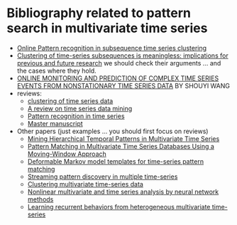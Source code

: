 # Bibliography related to pattern search in multivariate time series
+ [Online Pattern recognition in subsequence time series clustering](http://eprints.um.edu.my/12985/1/Online_Pattern_recognition.pdf) 
+ [Clustering of time-series subsequences is meaningless: implications for previous and future research](http://link.springer.com/article/10.1007/s10115-004-0172-7) we should check their arguments ... and the cases where they hold.
+ [ONLINE MONITORING AND PREDICTION OF COMPLEX TIME SERIES EVENTS FROM NONSTATIONARY TIME SERIES DATA](https://www.google.fr/url?sa=t&rct=j&q=&esrc=s&source=web&cd=8&cad=rja&uact=8&ved=0ahUKEwi9i6KGsbTQAhVGWRQKHTWTCc0QFghkMAc&url=https%3A%2F%2Frucore.libraries.rutgers.edu%2Frutgers-lib%2F39061%2Fpdf%2F1%2F&usg=AFQjCNEML7jXJpZpJTginL1YeUmcUzN9jA&sig2=lU-O3g2IeUtryOqHIcx-3A)
BY SHOUYI WANG
+ reviews:
	+ [clustering of time series data](http://www.sciencedirect.com/science/article/pii/S0031320305001305)
	+ [A review on time series data mining](http://www.sciencedirect.com/science/article/pii/S0952197610001727)
	+ [Pattern recognition in time series](https://pdfs.semanticscholar.org/2f5a/4b8b158117928e9eee7ac6ce7da291ec9bd2.pdf)
	+ [Master manuscript](http://edoc.hu-berlin.de/master/kleist-caroline-2015-03-25/PDF/kleist.pdf)
+ Other papers (just examples ... you should first focus on reviews)
	+ [Mining Hierarchical Temporal Patterns in Multivariate Time Series](https://www.uni-marburg.de/fb12/arbeitsgruppen/datenbionik/pdf/pubs/2004/moerchen04mining)
	+ [Pattern Matching in Multivariate Time Series Databases Using a Moving-Window Approach](http://pubs.acs.org/doi/abs/10.1021/ie010517z)
	+ [Deformable Markov model templates for time-series pattern matching](http://dl.acm.org/citation.cfm?id=347109)
	+ [Streaming pattern discovery in multiple time-series](http://dl.acm.org/citation.cfm?id=1083674)
	+ [Clustering multivariate time-series data](http://onlinelibrary.wiley.com/doi/10.1002/cem.945/full)
	+ [Nonlinear multivariate and time series analysis by neural network methods](http://onlinelibrary.wiley.com/doi/10.1029/2002RG000112/full)
	+ [Learning recurrent behaviors from heterogeneous multivariate time-series](http://www.sciencedirect.com/science/article/pii/S0933365706001023)
